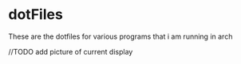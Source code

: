 # dotFiles
These are the dotfiles for various programs that i am running in arch

//TODO add picture of current display
